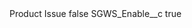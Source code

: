 <?xml version="1.0" encoding="UTF-8"?>
<CustomMetadata xmlns="http://soap.sforce.com/2006/04/metadata" xmlns:xsi="http://www.w3.org/2001/XMLSchema-instance" xmlns:xsd="http://www.w3.org/2001/XMLSchema">
    <label>Product Issue</label>
    <protected>false</protected>
    <values>
        <field>SGWS_Enable__c</field>
        <value xsi:type="xsd:boolean">true</value>
    </values>
</CustomMetadata>
